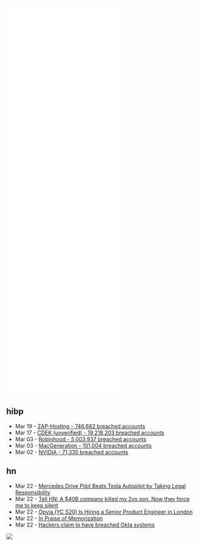 ![Metrics](https://raw.githubusercontent.com/phixion/phixion/master/metrics.svg)

## hibp

<!--
for https://github.com/phixion/phixion/blob/main/.github/workflows/feeds.yml
-->
<!--START_SECTION:haveibeenpwnd-->
- Mar 19 - [ZAP-Hosting - 746,682 breached accounts](https://haveibeenpwned.com/PwnedWebsites#ZAPHosting)
- Mar 17 - [CDEK (unverified) - 19,218,203 breached accounts](https://haveibeenpwned.com/PwnedWebsites#CDEK)
- Mar 03 - [Robinhood - 5,003,937 breached accounts](https://haveibeenpwned.com/PwnedWebsites#Robinhood)
- Mar 03 - [MacGeneration - 101,004 breached accounts](https://haveibeenpwned.com/PwnedWebsites#MacGeneration)
- Mar 02 - [NVIDIA - 71,335 breached accounts](https://haveibeenpwned.com/PwnedWebsites#NVIDIA)
<!--END_SECTION:haveibeenpwnd-->

## hn

<!--
for https://github.com/phixion/phixion/blob/main/.github/workflows/feeds.yml
-->
<!--START_SECTION:hn-->
- Mar 22 - [Mercedes Drive Pilot Beats Tesla Autopilot by Taking Legal Responsibility](https://www.roadandtrack.com/news/a39481699/what-happens-if-mercedes-drivepilot-causes-a-crash/)
- Mar 22 - [Tell HN: A $40B company killed my 2yo son. Now they force me to keep silent](https://news.ycombinator.com/item?id=30763464)
- Mar 22 - [Opvia (YC S20) Is Hiring a Senior Product Engineer in London](https://www.notion.so/opvia/Senior-Product-Engineer-160ee0167887461cabc7acfc468a5b8d)
- Mar 22 - [In Praise of Memorization](http://www.pearlleff.com/in-praise-of-memorization)
- Mar 22 - [Hackers claim to have breached Okta systems](https://twitter.com/_MG_/status/1506109152665382920)
<!--END_SECTION:hn-->

<!--
for https://yhype.me
-->
![](https://hit.yhype.me/github/profile?user_id=13013670)
